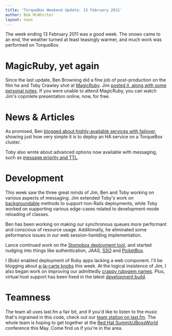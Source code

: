 ```yaml
---
title: 'TorqueBox Weekend Update: 13 February 2011'
author: Bob McWhirter
layout: news
---
```


[magicruby]: http://magic-ruby.com/
[magicruby.video]: http://torquebox.org/news/2011/02/08/magic-ruby-preso/
[ben.ha]: /news/2011/02/09/hasingleton-services/
[toby.messaging]: /news/2011/02/08/async-message-options/
[backgroundable]: /news/2011/02/01/turn-any-method-into-a-task/
[picketbox]: http://www.jboss.org/picketbox
[stompbox]: http://github.com/torquebox/stompbox
[sso]: https://issues.jboss.org/browse/TORQUE-193
[alacarte]: https://issues.jboss.org/browse/TORQUE-250
[saner]: https://issues.jboss.org/browse/TORQUE-227
[devbuild]: http://torquebox.org/torquebox-dev.zip
[lastfm]: http://www.last.fm/group/Project+Odd
[jbw]: http://www.redhat.com/summit/

The week ending 13 February 2011 was a good week.  The snows came to an end,
the weather turned at least teasingly warmer, and much work was performed
on TorqueBox.

# MagicRuby, yet again

Since the last update, Ben Browning did a fine job of post-production
on the film he and Toby Crawley shot at [MagicRuby][magicruby].  Jim 
[posted it, along with some personal notes][magicruby.video].  If
you were unable to attend MagicRuby, you can watch Jim's copmlete
presentation online, now, for free.

# News & Articles

As promised, Ben [blogged about highly-available services with 
failover][ben.ha], showing just how very simple it is to deploy
an HA service on a TorqueBox cluster.

Toby also wrote about advanced options now available with
messaging, such as [message priority and TTL][toby.messaging].

# Development

This week saw the three great minds of Jim, Ben and Toby working
on various aspects of messaging.  Jim extended Toby's
work on [backgroundable] methods to support non-Rails deployments,
while Toby worked on supporting various edge-cases related
to development-mode reloading of classes.

Ben has been working on making our synchronous queues more performant and conscious of resource
usage.  Additionally, he eliminated some peformance issues in
our web session-hanlding implementation.  

Lance continued work on the [Stompbox deployment tool][stompbox], and started
nudging into things like authentication, JAAS, [SSO][sso] and [PicketBox][picketbox].

I (Bob) enabled deployment of Ruby apps lacking a web component.  I'll
be blogging about [a-la-carte knobs][alacarte] this week.  At the
logical insistence of Jim, I also began work on improving our admittedly
[crappy rubygem names][saner].  Plus, virtual host support has been fixed in the
latest [development build][devbuild].

# Teamness

The team all uses last.fm a fair bit, and if you'd like to listen
to the music that's ingrained in this code, check out our [team
station on last.fm][lastfm].  The whole team is hoping to get
together at the [Red Hat Summit/JBossWorld][jbw] conference
this May. Come find us if you're in the area.  
